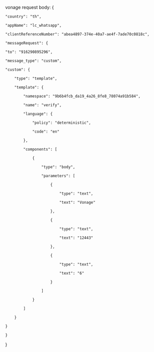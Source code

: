 vonage request body:
{

    "country": "th",

    "appName": "lc_whatsapp",

    "clientReferenceNumber": "abea4897-374e-40a7-ae4f-7ade70c0818c",

    "messageRequest": {

    "to": "916290895296",

    "message_type": "custom",

    "custom": {

        "type": "template",

        "template": {

            "namespace": "9b6b4fcb_da19_4a26_8fe8_78074a91b584",

            "name": "verify",

            "language": {

                "policy": "deterministic",

                "code": "en"

            },

            "components": [

                {

                    "type": "body",

                    "parameters": [

                        {

                            "type": "text",

                            "text": "Vonage"

                        },

                        {

                            "type": "text",

                            "text": "12443"

                        },

                        {

                            "type": "text",

                            "text": "6"

                        }

                    ]

                }

            ]

        }

    }

    }

}

